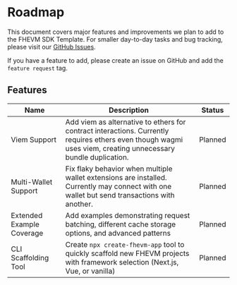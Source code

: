 # Roadmap

This document covers major features and improvements we plan to add to the FHEVM SDK Template. For smaller day-to-day tasks and bug tracking, please visit our [GitHub Issues](https://github.com/0xAleksaOpacic/FHEVM-SDK/issues).

If you have a feature to add, please create an issue on GitHub and add the `feature request` tag.

## Features

| Name | Description | Status |
|------|-------------|--------|
| Viem Support | Add viem as alternative to ethers for contract interactions. Currently requires ethers even though wagmi uses viem, creating unnecessary bundle duplication. | Planned |
| Multi-Wallet Support | Fix flaky behavior when multiple wallet extensions are installed. Currently may connect with one wallet but send transactions with another. | Planned |
| Extended Example Coverage | Add examples demonstrating request batching, different cache storage options, and advanced patterns | Planned |
| CLI Scaffolding Tool | Create `npx create-fhevm-app` tool to quickly scaffold new FHEVM projects with framework selection (Next.js, Vue, or vanilla) | Planned |

